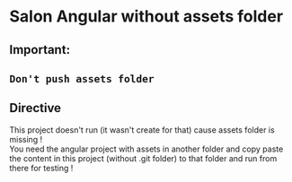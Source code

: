 # Salon Angular without assets folder   
## Important:   
   ## `Don't push assets folder`
## Directive
  This project doesn't run (it wasn't create for that) cause assets folder is missing !   
  You need the angular project with assets in another folder and copy paste the content in this project (without .git folder) to that folder and run from there for testing ! 

